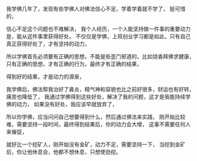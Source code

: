 我学佛几年了，发现有些学佛人对佛法信心不足，学着学着就不学了，
挺可惜的，

信心不足这个问题也不难解决，
我个人经历，一个人能坚持做一件事的重要动力是，能从这件事里获得好处，
不仅仅是学佛，上班创业学习都是如此，只有自己真正获得好处了，才有坚持的动力，

所以学佛首先必须要有正确的思想，不能是些歪门邪道的，比如烧香拜佛求健康，
只有正确的思想，才有正确的行为，最终才有正确的结果，

得到好的结果，才是动力的源泉，

我学佛后，佛法帮我治好了鼻炎，精气神和容貌也比之前好很多，财运也有好转，
痛苦也降低了，
我通过学佛得到这些好处，解决了我的问题，这才是我能持续学佛的动力，
如果没有好处，我应该早就放弃了，

所以你学佛，应当问问自己想要得到什么，然后通过佛法来实践，
刚开始比较难，需要坚持一段时间，最终得到结果后，你的动力会大增，
这事不需要任何人来催促，

就好比一个挖矿人，刚开始没有金矿，动力不足，需要坚持一下，
当挖到金矿后，你让他休息会，他都不想休息，只想使劲挖。
